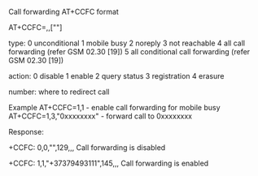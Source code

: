 Call forwarding AT+CCFC format

AT+CCFC=<type>,<action>,["<number>"]

type:
    0 unconditional
    1 mobile busy
    2 noreply
    3 not reachable
    4 all call forwarding (refer GSM 02.30 [19])
    5 all conditional call forwarding (refer GSM 02.30 [19])

action:
    0 disable
    1 enable
    2 query status
    3 registration
    4 erasure

number: where to redirect call
    
Example
AT+CCFC=1,1 - enable call forwarding for mobile busy
AT+CCFC=1,3,"0xxxxxxxx" - forward call to 0xxxxxxxx

Response:

+CCFC: 0,0,"",129,,,
Call forwarding is disabled

+CCFC: 1,1,"+37379493111",145,,,
Call forwarding is enabled